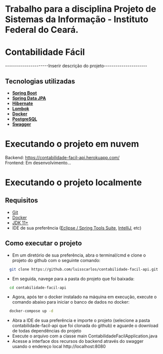 # Trabalho para a disciplina Projeto de Sistemas da Informação - Instituto Federal do Ceará.

# Contabilidade Fácil
----------------------Inserir descrição do projeto----------------------

## Tecnologias utilizadas

- **[Spring Boot](https://spring.io/projects/spring-boot)**
- **[Spring Data JPA](https://spring.io/projects/spring-data-jpa#overview)** 
- **[Hibernate](https://hibernate.org/orm/)**
- **[Lombok](https://projectlombok.org/)**
- **[Docker](https://www.docker.com/)**
- **[PostgreSQL](https://www.postgresql.org/)**
- **[Swagger](https://swagger.io/)**

# Executando o projeto em nuvem
Backend: https://contabilidade-facil-api.herokuapp.com/ <br/>
Frontend: Em desenvolvimento...

# Executando o projeto localmente
## Requisitos
- [Git](https://git-scm.com/)
- [Docker](https://www.docker.com/)
- [JDK 11+](https://www.oracle.com/br/java/technologies/javase/jdk11-archive-downloads.html)
- IDE de sua preferência ([Eclipse / Spring Tools Suite](https://spring.io/tools), [IntelliJ](https://www.jetbrains.com/pt-br/idea/download/#section=windows), etc)

## Como executar o projeto
- Em um diretório de sua preferência, abra o terminal/cmd e clone o projeto do github com o seguinte comando:
```bash
  git clone https://github.com/luisscarlos/contabilidade-facil-api.git
```
- Em seguida, navege para a pasta do projeto que foi baixada:
```bash
  cd contabilidade-facil-api
```
- Agora, após ter o docker instalado na máquina em execução, execute o comando abaixo para iniciar o banco de dados no docker:
```bash
  docker-compose up -d
```
- Abra a IDE de sua preferência e importe o projeto (selecione a pasta contabilidade-facil-api que foi clonada do github) e aguarde o download de todas dependências do projeto
- Execute o arquivo com a classe main ContabilidadeFacilApplication.java
- Acesse a interface dos recursos do backend através do swagger usando o endereço local http://localhost:8080
